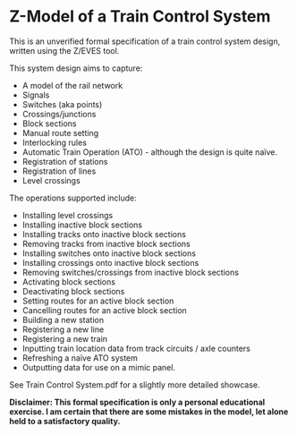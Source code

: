 Z-Model of a Train Control System
=================================

This is an unverified formal specification of a train control system design, written using the Z/EVES tool.

This system design aims to capture:
- A model of the rail network
- Signals
- Switches (aka points)
- Crossings/junctions
- Block sections
- Manual route setting
- Interlocking rules
- Automatic Train Operation (ATO) - although the design is quite naїve.
- Registration of stations
- Registration of lines
- Level crossings

The operations supported include:
- Installing level crossings
- Installing inactive block sections
- Installing tracks onto inactive block sections
- Removing tracks from inactive block sections
- Installing switches onto inactive block sections
- Installing crossings onto inactive block sections
- Removing switches/crossings from inactive block sections
- Activating block sections
- Deactivating block sections
- Setting routes for an active block section
- Cancelling routes for an active block section
- Building a new station
- Registering a new line
- Registering a new train
- Inputting train location data from track circuits / axle counters
- Refreshing a naїve ATO system
- Outputting data for use on a mimic panel.

See Train Control System.pdf for a slightly more detailed showcase.

**Disclaimer: This formal specification is only a personal educational exercise. I am certain that there are some mistakes in the model, let alone held to a satisfactory quality.**

